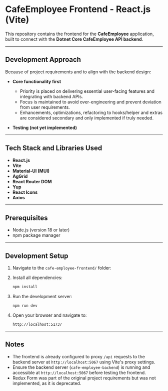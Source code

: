 # CafeEmployee Frontend - React.js (Vite)

This repository contains the frontend for the **CafeEmployee** application, built to connect with the **Dotnet Core CafeEmployee API backend**.

---

## Development Approach

Because of project requirements and to align with the backend design:

- **Core functionality first**  
  - Priority is placed on delivering essential user-facing features and integrating with backend APIs.  
  - Focus is maintained to avoid over-engineering and prevent deviation from user requirements.  
  - Enhancements, optimizations, refactoring to hooks/helper and extras are considered secondary and only implemented if truly needed.

- **Testing (not yet implemented)**  

---

## Tech Stack and Libraries Used

- **React.js**
- **Vite** 
- **Material-UI (MUI)**
- **AgGrid** 
- **React Router DOM** 
- **Yup** 
- **React Icons** 
- **Axios**

---

## Prerequisites

- Node.js (version 18 or later)
- npm package manager

---

## Development Setup

1. Navigate to the `cafe-employee-frontend/` folder:

2. Install all dependencies:
    ```bash
    npm install
    ```

3. Run the development server:
    ```bash
    npm run dev
    ```

4. Open your browser and navigate to:
    ```
    http://localhost:5173/
    ```
---

## Notes

- The frontend is already configured to proxy `/api` requests to the backend server at `http://localhost:5067` using Vite's proxy settings.
- Ensure the backend server (`cafe-employee-backend`) is running and accessible at `http://localhost:5067` before testing the frontend.
- Redux Form was part of the original project requirements but was not implemented, as it is deprecated.


